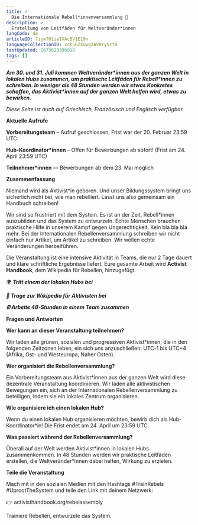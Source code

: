 ```yaml
---
title: >
  Die Internationale Rebell*innenversammlung 🦋
description: >
  Erstellung von Leitfäden für Weltveränder*innen
langCode: de
articleID: 7ijwT01iaIXAcBV1E19n
languageCollectionID: xcK5GZXuwg2AVBrySctB
lastUpdated: 1673628396818
tags: []
---
```


_**Am 30. und 31. Juli kommen Weltveränder\*innen aus der ganzen Welt in lokalen Hubs zusammen, um praktische Leitfäden für Rebell\*innen zu schreiben. In weniger als 48 Stunden werden wir etwas Konkretes schaffen, das Aktivist\*innen auf der ganzen Welt helfen wird, etwas zu bewirken.**_

_Diese Seite ist auch auf Griechisch, Französisch und Englisch verfügbar._

**Aktuelle Aufrufe**

**Vorbereitungsteam** – Aufruf geschlossen, Frist war der 20. Februar 23:59 UTC

**Hub-Koordinator\*innen** – Offen für Bewerbungen ab sofort! (Frist am 24. April 23:59 UTC)

**Teilnehmer\*innen** — Bewerbungen ab dem 23. Mai möglich

**Zusammenfassung**

Niemand wird als Aktivist\*in geboren. Und unser Bildungssystem bringt uns sicherlich nicht bei, wie man rebelliert. Lasst uns also gemeinsam ein Handbuch schreiben!

Wir sind so frustriert mit dem System. Es ist an der Zeit, Rebell\*innen auszubilden und das System zu entwurzeln. Echte Menschen brauchen praktische Hilfe in unserem Kampf gegen Ungerechtigkeit. Kein bla bla bla mehr. Bei der Internationalen Rebellenversammlung schreiben wir nicht einfach nur Artikel, um Artikel zu schreiben. Wir wollen echte Veränderungen herbeiführen.

Die Veranstaltung ist eine intensive Aktivität in Teams, die nur 2 Tage dauert und klare schriftliche Ergebnisse liefert. Eure gesamte Arbeit wird **Activist Handbook**, dem Wikipedia für Rebellen, hinzugefügt.

🌍 _**Tritt einem der lokalen Hubs bei**_

_**📝 Trage zur Wikipedia für Aktivisten bei**_

_**⏰ Arbeite 48-Stunden in einem Team zusammen**_

**Fragen und Antworten**

**Wer kann an dieser Veranstaltung teilnehmen?**

Wir laden alle grünen, sozialen und progressiven Aktivist\*innen, die in den folgenden Zeitzonen leben, ein sich uns anzuschließen: UTC-1 bis UTC+4 (Afrika, Ost- und Westeuropa, Naher Osten).

**Wer organisiert die Rebellenversammlung?**

Ein Vorbereitungsteam aus Aktivist\*innen aus der ganzen Welt wird diese dezentrale Veranstaltung koordinieren. Wir laden alle aktivistischen Bewegungen ein, sich an der Internationalen Rebellenversammlung zu beteiligen, indem sie ein lokales Zentrum organisieren.

**Wie organisiere ich einen lokalen Hub?**

Wenn du einen lokalen Hub organisieren möchten, bewirb dich als Hub-Koordinator\*in! Die Frist endet am 24. April um 23:59 UTC.

**Was passiert während der Rebellenversammlung?**

Überall auf der Welt werden Aktivist\*innen in lokalen Hubs zusammenkommen. In 48 Stunden werden wir praktische Leitfäden erstellen, die Weltveränder\*innen dabei helfen, Wirkung zu erzielen.

**Teile die Veranstaltung**

Mach mit in den sozialen Medien mit den Hashtags #TrainRebels #UprootTheSystem und teile den Link mit deinem Netzwerk:

👉 activisthandbook.org/rebelassembly

Trainiere Rebellen, entwurzele das System.
